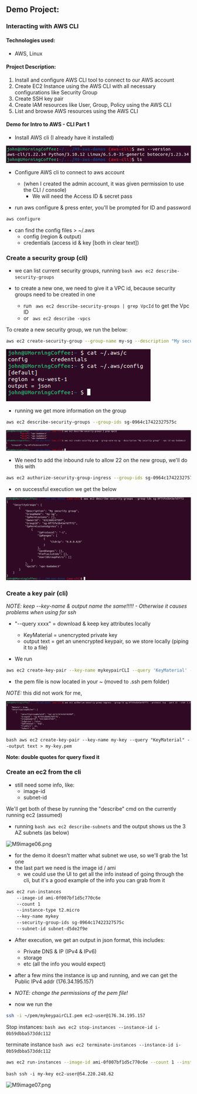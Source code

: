 ## Demo Project: 
### Interacting with AWS CLI

#### Technologies used:
- AWS, Linux

#### Project Description:
1. Install and configure AWS CLI tool to connect to our AWS account
2. Create EC2 Instance using the AWS CLI with all necessary configurations like Security Group
3. Create SSH key pair
4. Create IAM resources like User, Group, Policy using the AWS CLI
5. List and browse AWS resources using the AWS CLI

#### Demo for Intro to AWS - CLI Part 1

- Install AWS cli (I already have it installed)

![M9image01.png](assets/M9image01.png)

- Configure AWS cli to connect to aws account
  - (when I created the admin account, it was given permission to use the CLI / console)
    - We will need the Access ID & secret pass

- run aws configure & press enter, you'll be prompted for ID and password
```bash
aws configure
```

- can find the config files > ~/.aws
  - config (region & output)
  - credentials (access id & key [both in clear text])

### Create a security group (cli)

- we can list current security groups, running ```bash aws ec2 describe-security-groups```

- to create a new one, we need to give it a VPC id, because security groups need to be created in one
  - run ``` aws ec2 describe-security-groups | grep VpcId``` to get the Vpc ID
  - or ``` aws ec2 describe -vpcs```

To create a new security group, we run the below:

```bash
aws ec2 create-security-group --group-name my-sg --description "My security group" --vpc-id vpc-bada6ec3
```

![M9image02.png](assets/M9image02.png)

- running we get more information on the group

```bash
aws ec2 describe-security-groups --group-ids sg-0964c17422327575c
```

![M9image03.png](assets/M9image03.png)

- We need to add the inbound rule to allow 22 on the new group, we'll do this with

```bash
aws ec2 authorize-security-group-ingress --group-ids sg-0964c17422327575c --protocol tcp --port 22 --cidr 2.25.9.9/32
```

- on successful execution we get the below

![M9image04.png](assets/M9image04.png)

### Create a key pair (cli)

*NOTE: keep --key-name & output name the same!!!!! - Otherwise it causes problems when using for ssh*

- "--query xxxx" = download & keep key attributes locally
  - KeyMaterial = unencrypted private key
  - output text = get an unencrypted keypair, so we store locally (piping it to a file)

- We run

```bash
aws ec2 create-key-pair --key-name mykeypairCLI --query 'KeyMaterial' --output text > mykeypairCLI.pem
```

- the pem file is now located in your ~ (moved to .ssh pem folder)

*NOTE:* this did not work for me, 

![M9image05.png](assets/M9image05.png)

```bash aws ec2 create-key-pair --key-name my-key --query "KeyMaterial" --output text > my-key.pem```


**Note: double quotes for query fixed it**


### Create an ec2 from the cli

- still need some info, like:
  - image-id
  - subnet-id

We'll get both of these by running the "describe" cmd on the currently running ec2 (assumed)

- running ```bash aws ec2 describe-subnets``` and the output shows us the 3 AZ subnets (as below)

![M9image06.png](assets/M9image06.png)

- for the demo it doesn't matter what subnet we use, so we'll grab the 1st one
- the last  part we need is the image id / ami
  - we could use the UI to get all the info instead of going through the cli, but it's a good example of the info you can grab from it



```bash
aws ec2 run-instances 
    --image-id ami-0f007bf1d5c770c6e 
    --count 1 
    --instance-type t2.micro 
    --key-name mykey
    --security-group-ids sg-0964c17422327575c 
    --subnet-id subnet-d5de2f9e
```

- After execution, we get an output in json format, this includes:
  - Private DNS & IP (IPv4 & IPv6)
  - storage
  - etc (all the info you would expect)

- after a few mins the instance is up and running, and we can get the Public IPv4 addr (176.34.195.157)
- *NOTE: change the permissions of the pem file!*
- now we run the 

```bash
ssh -i ~/pem/mykeypairCLI.pem ec2-user@176.34.195.157
```

Stop instances:
```bash aws ec2 stop-instances --instance-id i-0b59dbba573ddc112```

terminate instance
```bash aws ec2 terminate-instances --instance-id i-0b59dbba573ddc112```

```bash
aws ec2 run-instances --image-id ami-0f007bf1d5c770c6e --count 1 --instance-type t2.micro --key-name my-key --security-group-ids sg-0964c17422327575c --subnet-id subnet-d5de2f9e
```
```bash ssh -i my-key ec2-user@54.220.248.62 ```

![M9image07.png](assets/M9image07.png)
